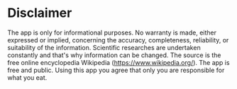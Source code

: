 # Disclaimer

The app is only for informational purposes. No warranty is made, either expressed or implied, concerning the accuracy, completeness, reliability, or suitability of the information. Scientific researches are undertaken constantly and that's why information can be changed. 
The source is the free online encyclopedia Wikipedia (https://www.wikipedia.org/). 
The app is free and public.
Using this app you agree that only you are responsible for what you eat.
